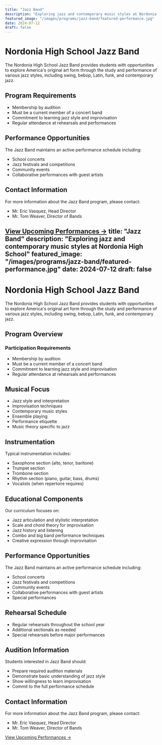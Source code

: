 ```yaml
---
title: "Jazz Band"
description: "Exploring jazz and contemporary music styles at Nordonia High School"
featured_image: "/images/programs/jazz-band/featured-performance.jpg"
date: 2024-07-12
draft: false
---
```


# Nordonia High School Jazz Band

The Nordonia High School Jazz Band provides students with opportunities to explore America's original art form through the study and performance of various jazz styles, including swing, bebop, Latin, funk, and contemporary jazz.

## Program Requirements
- Membership by audition
- Must be a current member of a concert band
- Commitment to learning jazz style and improvisation
- Regular attendance at rehearsals and performances

## Performance Opportunities
The Jazz Band maintains an active performance schedule including:
- School concerts
- Jazz festivals and competitions
- Community events
- Collaborative performances with guest artists

## Contact Information
For more information about the Jazz Band program, please contact:
- Mr. Eric Vasquez, Head Director
- Mr. Tom Weaver, Director of Bands

[View Upcoming Performances →](/calendar)
title: "Jazz Band"
description: "Exploring jazz and contemporary music styles at Nordonia High School"
featured_image: "/images/programs/jazz-band/featured-performance.jpg"
date: 2024-07-12
draft: false
---

# Nordonia High School Jazz Band

The Nordonia High School Jazz Band provides students with opportunities to explore America's original art form through the study and performance of various jazz styles, including swing, bebop, Latin, funk, and contemporary jazz.

## Program Overview

### Participation Requirements
- Membership by audition
- Must be a current member of a concert band
- Commitment to learning jazz style and improvisation
- Regular attendance at rehearsals and performances

## Musical Focus
- Jazz style and interpretation
- Improvisation techniques
- Contemporary music styles
- Ensemble playing
- Performance etiquette
- Music theory specific to jazz

## Instrumentation

Typical instrumentation includes:
- Saxophone section (alto, tenor, baritone)
- Trumpet section
- Trombone section
- Rhythm section (piano, guitar, bass, drums)
- Vocalists (when repertoire requires)

## Educational Components

Our curriculum focuses on:
- Jazz articulation and stylistic interpretation
- Scale and chord theory for improvisation
- Jazz history and listening
- Combo and big band performance techniques
- Creative expression through improvisation

## Performance Opportunities

The Jazz Band maintains an active performance schedule including:
- School concerts
- Jazz festivals and competitions
- Community events
- Collaborative performances with guest artists
- Special performances

## Rehearsal Schedule
- Regular rehearsals throughout the school year
- Additional sectionals as needed
- Special rehearsals before major performances

## Audition Information
Students interested in Jazz Band should:
- Prepare required audition materials
- Demonstrate basic understanding of jazz style
- Show willingness to learn improvisation
- Commit to the full performance schedule

## Contact Information
For more information about the Jazz Band program, please contact:
- Mr. Eric Vasquez, Head Director
- Mr. Tom Weaver, Director of Bands

[View Upcoming Performances →](/calendar)
